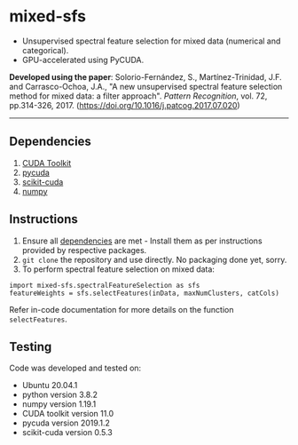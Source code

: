 # mixed-sfs

- Unsupervised spectral feature selection for mixed data (numerical and categorical). 
- GPU-accelerated using PyCUDA. 

**Developed using the paper**: Solorio-Fernández, S., Martínez-Trinidad, J.F. and Carrasco-Ochoa, J.A., "A new unsupervised spectral feature selection method for mixed data: a filter approach". *Pattern Recognition*, vol. 72, pp.314-326, 2017. (https://doi.org/10.1016/j.patcog.2017.07.020)

---

## Dependencies

1. [CUDA Toolkit](https://developer.nvidia.com/cuda-downloads)
2. [pycuda](https://pypi.org/project/pycuda/)
3. [scikit-cuda](https://pypi.org/project/scikit-cuda/)
4. [numpy](https://numpy.org/)

## Instructions

1. Ensure all [dependencies](./README.md#dependencies) are met - Install them as per instructions provided by respective packages.
2. `git clone` the repository and use directly. No packaging done yet, sorry.
3. To perform spectral feature selection on mixed data:

```
import mixed-sfs.spectralFeatureSelection as sfs
featureWeights = sfs.selectFeatures(inData, maxNumClusters, catCols)
```

Refer in-code documentation for more details on the function `selectFeatures`. 

## Testing

Code was developed and tested on:
- Ubuntu 20.04.1
- python version 3.8.2
- numpy version 1.19.1
- CUDA toolkit version 11.0
- pycuda version 2019.1.2
- scikit-cuda version 0.5.3
